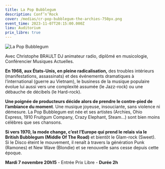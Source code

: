 ```yaml
---
title: La Pop Bubblegum
description: Conf’n’Rock
cover: /medias/cr-pop-bubblegum-the-archies-750px.png
event_time: 2023-11-07T20:15:00.000Z
lieu: Auditorium
prix_libre: true
---
```

![La Pop Bubblegum](/medias/cr-pop-bubblegum-the-archies-750px.png "Conf’n’Rock")

Avec Christophe BRAULT DJ animateur radio, diplômé en musicologie, Conférencier Musiques Actuelles.

**En 1968, aux États-Unis, en pleine radicalisation,** des troubles intérieurs (manifestations, assassinats) et des événements dramatiques à l’international (guerre au Vietnam), le business de la musique populaire évolue lui aussi vers une complexité assumée (le Jazz-rock) ou une débauche de décibels (le Hard-rock).

**Une poignée de producteurs décide alors de prendre le contre-pied de l’ambiance du moment**. Une musique joyeuse, insouciante, sans violence ni démesure. La Pop Bubblegum est née et ses artistes (Archies, Ohio Express, 1910 Fruitgum Company, Crazy Elephant, Steam…) sont bien moins célèbres que ses chansons.

**Si vers 1970, la mode change, c’est l’Europe qui prend le relais via le British Bubblegum (Middle Of The Road)** et bientôt le Glam-rock (Sweet). Si le Disco éteint le mouvement, il renaît à travers la génération Punk (Ramones) et New Wave (Blondie) et se renouvelle sans cesse depuis cette époque.

**Mardi 7 novembre 20h15** - Entrée Prix Libre - **Durée 2h**